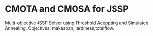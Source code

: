 # CMOTA and CMOSA for JSSP
Multi-objective JSSP Solver  using Threshold Aceppting and Simulated Annealing. Objectives: makespan, tardiness,totalflow.


